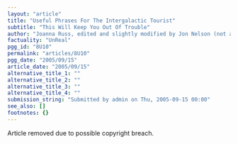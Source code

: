 ```yaml
---
layout: "article"
title: "Useful Phrases For The Intergalactic Tourist"
subtitle: "This Will Keep You Out Of Trouble"
author: "Joanna Russ, edited and slightly modified by Jon Nelson (not available)"
factuality: "UnReal"
pgg_id: "8U10"
permalink: "articles/8U10"
pgg_date: "2005/09/15"
article_date: "2005/09/15"
alternative_title_1: ""
alternative_title_2: ""
alternative_title_3: ""
alternative_title_4: ""
submission_string: "Submitted by admin on Thu, 2005-09-15 00:00"
see_also: []
footnotes: {}
---
```

<div>
<p>Article removed due to possible copyright breach. <!--Amazon_CLS_IM_END--></p>
</div>

